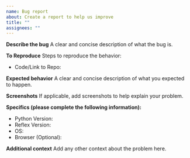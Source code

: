 ```yaml
---
name: Bug report
about: Create a report to help us improve
title: ""
assignees: ""
---
```


**Describe the bug**
A clear and concise description of what the bug is.

**To Reproduce**
Steps to reproduce the behavior:

- Code/Link to Repo:

**Expected behavior**
A clear and concise description of what you expected to happen.

**Screenshots**
If applicable, add screenshots to help explain your problem.

**Specifics (please complete the following information):**

- Python Version:
- Reflex Version:
- OS:
- Browser (Optional):

**Additional context**
Add any other context about the problem here.
